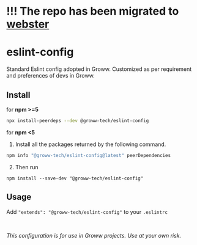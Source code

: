 # !!! The repo has been migrated to [webster](https://github.com/Groww/webster)
# eslint-config

Standard Eslint config adopted in Groww. Customized as per requirement and preferences of devs in Groww.

## Install
for **npm >=5**

```sh
npx install-peerdeps --dev @groww-tech/eslint-config
```

for **npm <5**

1. Install all the packages returned by the following command.

```sh
npm info "@groww-tech/eslint-config@latest" peerDependencies
```

2. Then run 

```npm install --save-dev "@groww-tech/eslint-config"```
## Usage
Add `"extends": "@groww-tech/eslint-config"` to your `.eslintrc`


<br/>

*This configuration is for use in Groww projects. Use at your own risk.*
